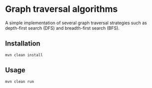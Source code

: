 Graph traversal algorithms
==========================

A simple implementation of several graph traversal strategies such as depth-first search (DFS) and breadth-first search (BFS).


Installation
------------

    mvn clean install


Usage
-----

    mvn clean run


